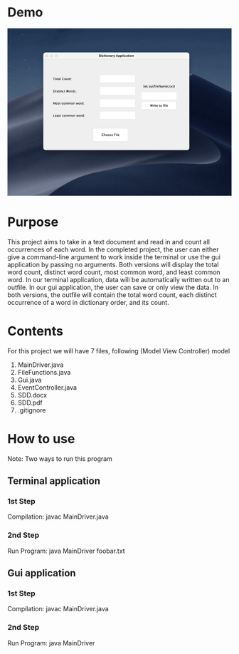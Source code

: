 # **Demo**

![](readmeResources/wordCounterDemo.gif)

# **Purpose**

This project aims to take in a text document and read in and count 
all occurrences of each word. In the completed project, the user can either give
a command-line argument to work inside the terminal or use the gui application
by passing no arguments. Both versions will display the total word count, 
distinct word count, most common word, and least common word. In our terminal 
application, data will be automatically written out to an outfile. In our gui 
application, the user can save or only view the data. In both versions,
the outfile will contain the total word count, each distinct occurrence of a word in 
dictionary order, and its count.

# **Contents**

For this project we will have 7 files, following (Model View Controller) model

1. MainDriver.java
2. FileFunctions.java
3. Gui.java
4. EventController.java
4. SDD.docx
5. SDD.pdf
6. .gitignore

# **How to use**

Note: Two ways to run this program

## **Terminal application**

### **1st Step**

Compilation: javac MainDriver.java

### **2nd Step**

Run Program: java MainDriver foobar.txt

## **Gui application**

### **1st Step**

Compilation: javac MainDriver.java

### **2nd Step** 

Run Program: java MainDriver

